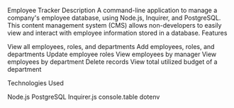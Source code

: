 Employee Tracker
Description
A command-line application to manage a company's employee database, using Node.js, Inquirer, and PostgreSQL. This content management system (CMS) allows non-developers to easily view and interact with employee information stored in a database.
Features

View all employees, roles, and departments
Add employees, roles, and departments
Update employee roles
View employees by manager
View employees by department
Delete records
View total utilized budget of a department

Technologies Used

Node.js
PostgreSQL
Inquirer.js
console.table
dotenv